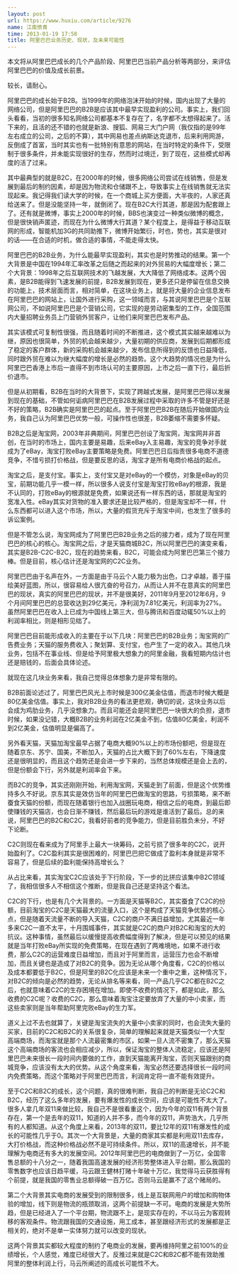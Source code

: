 ```yaml
---
layout: post
url: https://www.huxiu.com/article/9276
name: 江南愤青
time: 2013-01-19 17:58
title: 阿里巴巴业务历史、现状，及未来可能性
---
```

本文将从阿里巴巴成长的几个产品阶段、阿里巴巴当前产品分析等两部分，来评估阿里巴巴的价值及成长前景。

较长，请耐心。

阿里巴巴的成长始于B2B。当1999年的网络泡沫开始的时候，国内出现了大量的网络公司，但是阿里巴巴的B2B是应该其中最早实现盈利的公司。事实上，我们回头看看，当初的很多知名网络公司都基本不复存在了，名字都不太想得起来了。活下来的，且活的还不错的也就是新浪、搜狐、网易三大门户网（我仅指的是99年左右成立的公司，之后的不算），其中网易也差点纳斯达克退市，后来利用网游，反倒成了首富，当时其实也有一批特别有意思的网站，在当时特定的条件下，受限制于很多条件，并未能实现很好的生存，然而时过境迁，到了现在，这些模式却再度的活了过来。

其中最典型的就是B2C，在2000年的时候，很多网络公司尝试在线销售，但是发展到最后的制约因素，却是因为物流和仓储跟不上，导致事实上在线销售就无法实现起来。我记得我们读大学的时候，在一个商城上买方便面，大半夜的，人家还真给送来了。但是没能坚持一年，就倒闭了。现在B2C大行其道，那是因为配套跟上了。还有就是微博，事实上2000年的时候，BBS也演变过一种类似微博的概念，但是很快销声匿迹，而现在为什么微博大行其道？某个程度上，是得益于移动互联网的形成，智能机加3G的共同助推下，微博开始繁衍，时也，势也，其实是很对的话——在合适的时机，做合适的事情，不能走得太快。

阿里巴巴的B2B业务，为什么能最早实现盈利，其实也是时势推动的结果。第一个大背景是中国在1994年汇率改革之后随之而起来的对外贸易的大幅度增长；第二个大背景：1998年之后互联网技术的飞越发展，大大降低了网络成本。这两个因素，是B2B能得到飞速发展的前提，B2B发展到现在，更多还只是停留在信息交换的功能上，技术层面而言，相对简单，在这块业务上，就是将大量的企业信息发布在阿里巴巴的网站上，让国外进行采购，这一领域而言，与其说阿里巴巴是个互联网公司，不如说阿里巴巴是个营销公司，它实现的是劳动密集型的工作，全国范围内大量招聘业务员上门营销外贸客户，让他们来阿里巴巴发布产品。

其实该模式可复制性很强，而且随着时间的不断推进，这个模式其实越来越难以为继，原因也很简单，外贸的机会越来越少，大量初期的供应商，发展到后期都形成了稳定的客户群体，新的采购机会越来越少，发布信息所得到的反馈也日益降低，同时跟外贸在难以为继大幅度的增长是必然的趋势。这个大趋势的情况也是为什么阿里巴巴香港上市后一直得不到市场认可的主要原因，上市之后一直下行，最后折价退市。

但是从初期看，B2B在当时的大背景下，实现了跨越式发展，是阿里巴巴得以发展到现在的基础，不管如何诟病阿里巴巴在B2B发展过程中采取的许多不管是好还是不好的策略，B2B确实是阿里巴巴的起点。至于阿里巴巴B2B在随后开始做国内业务，我自己认为阿里巴巴优势一般，可操作性也很差，B2B萎缩不需要多怀疑。

B2B之后是淘宝网，2003年非典期间，阿里巴巴创设了淘宝网，淘宝网并非首创，在当时的市场上，国内主要是易趣，后来eBay入主易趣，淘宝的竞争对手就成为了eBay，淘宝打败eBay主要策略是免费。阿里巴巴日后指责很多电商不道德竞争，不惜亏损打价格战，但是要反思的话，淘宝才是所有电商价格战的起点。

淘宝之后，是支付宝。事实上，支付宝又是对eBay的一个模仿，对象是eBay的贝宝，前期功能几乎一模一样，所以很多人说支付宝是淘宝打败eBay的根源，我是不认同的，打败eBay的根源就是免费，如果说还有一样东西的话，那就是淘宝的宽准入性。eBay其实对货物的准入要求还是比较严格的，但是淘宝却不一样，什么东西都可以进入这个市场，所以，大量的假货充斥于淘宝中间，也发生了很多的诉讼案例。

但是不管怎么说，淘宝网成为了阿里巴巴B2B业务之后的接力者，成为了现在阿里巴巴的核心的核心。淘宝网之后，才是天猫商城B2C，所以阿里巴巴的演变来看，其实是B2B-C2C-B2C，现在的趋势来看，B2C，可能会成为阿里巴巴第三个接力棒。但是目前，核心估计还是淘宝网的C2C业务。

阿里巴巴由于名声在外，一方面是由于马云个人能力极为出色，口才卓越，善于描绘美好蓝图，所以，很容易给人很亢奋的号召力，从而让人并不在意真实的阿里巴巴的现状，真实的阿里巴巴的现状，并不是很美好，2011年9月至2012年6月，9个月间阿里巴巴的总营收达到29亿美元，净利润为7.81亿美元，利润率为27%。虽然阿里巴巴在收入上已成为中国线上第三大，但与腾讯和百度动辄50%以上的利润率相比，则是相形见绌了。

阿里巴巴目前能形成收入的主要在于以下几块：阿里巴巴的B2B业务；淘宝网的广告费业务；天猫的服务费收入；聚划算、支付宝，也产生了一定的收入。其他几块业务，包括不在事业线、但是给予阿里极大想象力的阿里金融，我看短期内估计也还是赔钱的，后面会具体论述。

就现在这几块业务来看，我自己觉得总体想象力是非常有限的。

B2B前面论述过了，阿里巴巴风光上市时候是300亿美金估值，而退市时候大概是80亿美金估值。事实上，我对B2B业务的看法更悲观，确切的说，这块业务以后会成为鸡肋业务，几乎没想象力。而且可能还会是阿里巴巴一块很大的负担，退市时候，如果没记错，大概B2B的业务利润在2亿美金不到，估值80亿美金，利润不到2亿美金，估值明显是偏高了。

另外看天猫，天猫加淘宝最早占据了电商大概90%以上的市场份额吧，但是现在随着京东、苏宁、国美，不断加入，天猫的占比大概下到了60%左右，下降速度还是很明显的，而且这个趋势还是会进一步下来的，当然总体规模还是会上去的，但是份额会下行，另外就是利润率会下来。

而B2C的竞争，其实还刚刚开始，利用淘宝网，天猫走到了前面，但是这个优势维持多久不好说。京东其实是效仿当年的阿里巴巴做淘宝的思路，亏损策略，来不断蚕食天猫的份额，而现在随着银行也加入战圈玩电商，相信之后的电商，到最后即使赚钱的天猫店，也会日渐不赚钱，然后最后玩的游戏是谁活到了最后。总的来说，阿里巴巴的B2C和C2C，我看好前者的竞争能力，但是目前胜负未分，不好下论断。

C2C则现在看来成为了阿里手上最大一块筹码，之前亏损了很多年的C2C，说开始盈利了。C2C盈利其实是很困难的，阿里巴巴把它做成了盈利本身就是非常不容易了，但是后续的盈利能保持高增长么？

从占比来看，其实淘宝C2C应该处于下行阶段，下一步的比拼应该集中B2C领域了，我相信很多人不相信这个推断，但是我自己还是坚持这个看法。

C2C的下行，也是有几个大背景的。一方面是天猫等B2C，其实蚕食了C2C的份额，目前淘宝的C2C是天猫最大的流量入口，这个是构成了天猫竞争优势的核心点，但是随着天流量不断的导入天猫，C2C的商户不满日益增加，尤其最近一年多来C2C一直不太平，十月围城事件，其实就是C2C的商户对B2C和淘宝的大的抗议。这种事情，虽然最后以缓慢提高收费幅度得到了解决，但是可以预见的结果就是当年打败eBay所实现的免费策略，在现在遇到了两难境地，如果不进行收费，那么C2C的运营难度日益增加，而且对于阿里而言，运营压力也会不断增加，而且关键也是造成了对B2C的竞争。因为无论从哪个角度看，C2C的价格以及成本都要低于B2C，但是阿里的B2C化应该是未来一个重中之重，这种情况下，对B2C的倾向是必然的趋势，无论从排名等来看，同一产品几乎C2C都在B2C之后，也就意味着C2C的生存困境在增加。即使不收费的情况下，都是如此，那么收费的C2C呢？收费的C2C，那么意味着淘宝注定要放弃了大量的中小卖家，而这些卖家则是当年帮助阿里完败eBay的生力军。

道义上过不去也就算了，关键是淘宝流失的大量中小卖家的同时，也会流失大量的买家，目前的C2C和B2C的关系很复杂，简单的理解起来就是天猫类似一个大型高端商场，而淘宝就是那个人流最密集的市区，如果一旦人流不密集了，那么天猫这个高端商场的客流也会相应减少，所以，保证淘宝的整体人流稳定，应该还是阿里巴巴未来很长一段时间内要做的工作，直到天猫能离开淘宝，否则天猫跟别的商城竞争，应该没有太大的优势。从这个角度来看，淘宝必然还要选择很长一段时间内免费策略，而这个策略对于阿里巴巴而言，利润肯定将一直不能有效提升。

至于C2C和B2C的成长，这个问题，真的很难判断，我自己的判断是无论C2C和B2C，经历了这么多年的发展，要有爆发性的成长空间，应该是可能性不太大了。很多人拿几年双11来做比较，我自己不是很看重这个，因为今年的双11有两个背景存在，第一个是去年的双11，知道的人并不多，而今年的双11，声势浩大，几乎所有的人都知道。从这个角度上来看，2013年的双11，要比12年的双11有爆发性的成长的可能性几乎于0。其次一个大背景是，大量的商家其实都是利用双11去库存，大打价格战，而这种价格战必然不是可持续条件。所以，双11的高速增长，并不能理解为电商还有多大的发展空间。2012年阿里巴巴的电商做到了一万亿，全国零售总额的十八分之一，随着我国高速发展的经济形势整体进入平台期，那么我国的零售数字也应该日趋平缓，马云跟王健林打赌十年破十万亿，我觉得马云获胜得有个前提，就是我国的零售业总额得破一百万亿。否则马云是赢不了这个赌局的。

第二个大背景其实电商的发展受到的限制很多，线上是互联网用户的增加和购物体验的增加，线下则是物流的瓶颈取消，这两个前提缺一不可。电商的发展是大势所趋，但是已经进入了一个平台期，物流跟不上，是现实存在的，不以马云为客观转移的客观条件。物流跟我国的交通设施，用工成本，甚至跟经济形式的发展都是正相关的，绝对不是单一实体努力就可以改变的现状。

这两个背景其实都较大程度的制约了电商业的发展，要再维持阿里之前100%的业绩增长，个人感觉，难度已经很大了。反推过来就是C2C和B2C都不能有效助推阿里的整体利润上行，马云所阐述的高成长可能性不大。


